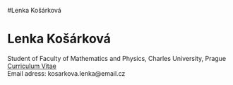 #Lenka Košárková
<html>
<body>
<h1>Lenka Košárková</h1>
<p>Student of Faculty of Mathematics and Physics, Charles University, Prague 
  <br><a href="/cv.pdf" target="_blank">Curriculum Vitae</a>
  <br>Email adress: kosarkova.lenka@email.cz</p>
</body>
</html>
